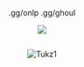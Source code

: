 <p align="center"> .gg/onlp .gg/ghoul
<p align="center"> <img src="![](https://komarev.com/ghpvc/?username=Tukz1)"/> </p>
<p href="Tukz" align="center">
    <img alt="" src=https://lanyard.cnrad.dev/api/990055597330296872/>

</p>
<p align="center"> <img src="https://komarev.com/ghpvc/?username=Tukz1&label=Profile%20views&color=0e75b6&style=flat" alt="Tukz1" /> </p>

